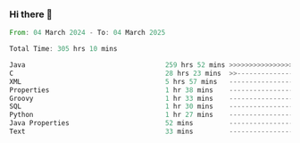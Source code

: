 ### Hi there 👋

<!--
**luoxuanzao/luoxuanzao** is a ✨ _special_ ✨ repository because its `README.md` (this file) appears on your GitHub profile.

Here are some ideas to get you started:

- 🔭 I’m currently working on ...
- 🌱 I’m currently learning ...
- 👯 I’m looking to collaborate on ...
- 🤔 I’m looking for help with ...
- 💬 Ask me about ...
- 📫 How to reach me: ...
- 😄 Pronouns: ...
- ⚡ Fun fact: ...
-->

<!--START_SECTION:waka-->

```rust
From: 04 March 2024 - To: 04 March 2025

Total Time: 305 hrs 10 mins

Java                                   259 hrs 52 mins >>>>>>>>>>>>>>>>>>>>>----   85.13 %
C                                      28 hrs 23 mins  >>-----------------------   09.30 %
XML                                    5 hrs 57 mins   -------------------------   01.95 %
Properties                             1 hr 38 mins    -------------------------   00.54 %
Groovy                                 1 hr 33 mins    -------------------------   00.51 %
SQL                                    1 hr 30 mins    -------------------------   00.50 %
Python                                 1 hr 27 mins    -------------------------   00.48 %
Java Properties                        52 mins         -------------------------   00.29 %
Text                                   33 mins         -------------------------   00.18 %
```

<!--END_SECTION:waka-->